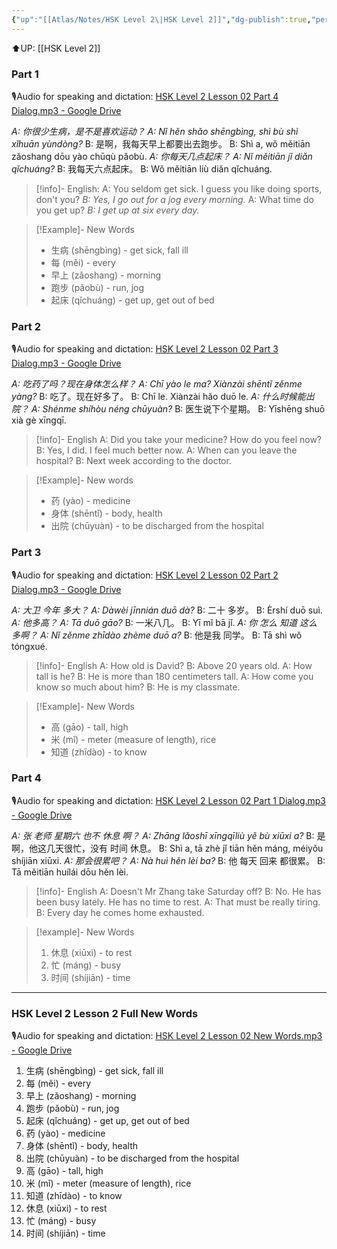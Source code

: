 ```yaml
---
{"up":"[[Atlas/Notes/HSK Level 2\|HSK Level 2]]","dg-publish":true,"permalink":"/atlas/notes/hsk-level-2-lesson-02/","dgPassFrontmatter":true}
---
```


⬆️UP: [[HSK Level 2]]

### Part 1
🎙️Audio for speaking and dictation: [HSK Level 2 Lesson 02 Part 4 Dialog.mp3 - Google Drive](https://drive.google.com/file/d/1xhFxvCv3RkTPdxY9buDQ8tA0N5mywINT/view?usp=drive_link)

*A: 你很少生病，是不是喜欢运动？*
*A: Nǐ hěn shǎo shēngbìng, shì bù shì xǐhuān yùndòng?* 
B: 是啊，我每天早上都要出去跑步。
B: Shì a, wǒ měitiān zǎoshang dōu yào chūqù pǎobù. 
*A: 你每天几点起床？*
*A: Nǐ měitiān jǐ diǎn qǐchuáng?* 
B: 我每天六点起床。
B: Wǒ měitiān liù diǎn qǐchuáng.


> [!info]- English:
A: You seldom get sick. I guess you like doing sports, don't you?
*B: Yes, I go out for a jog every morning.*
A: What time do you get up?
*B: I get up at six every day.*

> [!Example]- New Words
> - 生病 (shēngbìng) - get sick, fall ill
> - 每 (měi) - every
> - 早上 (zǎoshang) - morning
> - 跑步 (pǎobù) - run, jog
> - 起床 (qǐchuáng) - get up, get out of bed

### Part 2
🎙️Audio for speaking and dictation: [HSK Level 2 Lesson 02 Part 3 Dialog.mp3 - Google Drive](https://drive.google.com/file/d/1dZ4QBmoYM_c_CNtpKllAL54mfxiWwzzl/view?usp=drive_link)

*A: 吃药了吗？现在身体怎么样？*
*A: Chī yào le ma? Xiànzài shēntǐ zěnme yàng?* 
B: 吃了。现在好多了。
B: Chī le. Xiànzài hǎo duō le. 
*A: 什么时候能出院？*
*A: Shénme shíhòu néng chūyuàn?* 
B: 医生说下个星期。
B: Yīshēng shuō xià gè xīngqī.


> [!info]- English
A: Did you take your medicine? How do you feel now?
B: Yes, I did. I feel much better now.
A: When can you leave the hospital?
B: Next week according to the doctor.

> [!Example]- New words
> - 药 (yào) - medicine
> - 身体 (shēntǐ) - body, health
> - 出院 (chūyuàn) - to be discharged from the hospital

### Part 3
🎙️Audio for speaking and dictation: [HSK Level 2 Lesson 02 Part 2 Dialog.mp3 - Google Drive](https://drive.google.com/file/d/1TjL2rChLBjfoev7MD2BLHzLo_IXHRTUF/view?usp=drive_link)

*A: 大卫  今年  多大？*
*A: Dàwèi jīnnián duō dà?* 
B: 二十  多岁。
B: Èrshí duō suì. 
*A: 他多高？*
*A: Tā duō gāo?* 
B: 一米八几。
B: Yī mǐ bā jǐ. 
*A: 你  怎么  知道  这么  多啊？*
*A: Nǐ zěnme zhīdào zhème duō a?* 
B: 他是我  同学。
B: Tā shì wǒ tóngxué.


> [!info]- English
A: How old is David?
B: Above 20 years old.
A: How tall is he?
B: He is more than 180 centimeters tall.
A: How come you know so much about him?
B: He is my classmate.

> [!Example]- New Words
> - 高 (gāo) - tall, high
> - 米 (mǐ) - meter (measure of length), rice
> - 知道 (zhīdào) - to know


### Part 4
🎙️Audio for speaking and dictation: [HSK Level 2 Lesson 02 Part 1 Dialog.mp3 - Google Drive](https://drive.google.com/file/d/1YE-f2J_tnAz9kvPgICsmG3Mb4_X1dsvC/view?usp=drive_link)

*A: 张  老师  星期六  也不  休息 啊？*
*A: Zhāng lǎoshī xīngqīliù yě bù xiūxi a?* 
B: 是啊，他这几天很忙，没有  时间  休息。
B: Shì a, tā zhè jǐ tiān hěn máng, méiyǒu shíjiān xiūxi. 
*A: 那会很累吧？*
*A: Nà huì hěn lèi ba?* 
B: 他  每天  回来  都很累。
B: Tā měitiān huílái dōu hěn lèi.


> [!info]- English
A: Doesn't Mr Zhang take Saturday off?
B: No. He has been busy lately. He has no time to rest.
A: That must be really tiring.
B: Every day he comes home exhausted.

> [!example]- New Words
> 1. 休息 (xiūxi) - to rest
> 2. 忙 (máng) - busy
> 3. 时间 (shíjiān) - time


---

### HSK Level 2 Lesson 2 Full New Words
🎙️Audio for speaking and dictation: [HSK Level 2 Lesson 02 New Words.mp3 - Google Drive](https://drive.google.com/file/d/19FKq5hP2R-0NFi0Cyo6Iqvrg7plxv4Vc/view?usp=drive_link)

1. 生病 (shēngbìng) - get sick, fall ill
2. 每 (měi) - every
3. 早上 (zǎoshang) - morning
4. 跑步 (pǎobù) - run, jog
5. 起床 (qǐchuáng) - get up, get out of bed
6. 药 (yào) - medicine
7. 身体 (shēntǐ) - body, health
8. 出院 (chūyuàn) - to be discharged from the hospital
9. 高 (gāo) - tall, high 
10. 米 (mǐ) - meter (measure of length), rice
11. 知道 (zhīdào) - to know
12. 休息 (xiūxi) - to rest
13. 忙 (máng) - busy
14. 时间 (shíjiān) - time